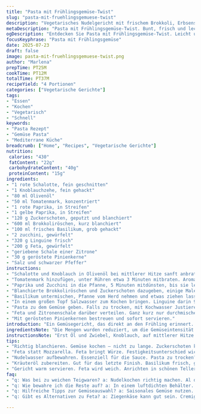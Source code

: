 ```yaml
---
title: "Pasta mit Frühlingsgemüse-Twist"
slug: "pasta-mit-fruehlingsgemuese-twist"
description: "Vegetarisches Nudelgericht mit frischem Brokkoli, Erbsenschoten, roten und gelben Paprikastreifen, Zucchini statt Tomaten, Kräuteröl. Linguine al dente, gebratene Schalotten und Knoblauch in Olivenöl. Bocconcini durch Feta ersetzt. Mit Zitronenzesten und gerösteten Pinienkernen verfeinert. Würzig, aromatisch, leicht. Schnell gemacht, etwa 35 Minuten Gesamtzeit. Keine Nüsse enthalten. Viel frisches Basilikum, getrocknete Tomaten gegen sonnengereifte Tomatenmark getauscht. Helles, frisches Gericht für vier Personen. Wasser vom Nudelkochen nutzt man zum Anpassen der Sauce. Viel Gemüse. Einfach."
metaDescription: "Pasta mit Frühlingsgemüse-Twist. Bunt, frisch und lecker. Ideal für ein schnelles Gericht mit Gemüse. Gesund und aromatisch."
ogDescription: "Entdecken Sie Pasta mit Frühlingsgemüse-Twist. Leicht und aromatisch, ideal für die schnelle Küche mit viel Gemüse. Vegetarisch und köstlich."
focusKeyphrase: "Pasta mit Frühlingsgemüse"
date: 2025-07-23
draft: false
image: pasta-mit-fruehlingsgemuese-twist.png
author: "Marlena"
prepTime: PT25M
cookTime: PT12M
totalTime: PT37M
recipeYield: "4 Portionen"
categories: ["Vegetarische Gerichte"]
tags:
- "Essen"
- "Kochen"
- "Vegetarisch"
- "Schnell"
keywords:
- "Pasta Rezept"
- "Gemüse Pasta"
- "Mediterrane Küche"
breadcrumb: ["Home", "Recipes", "Vegetarische Gerichte"]
nutrition: 
 calories: "430"
 fatContent: "22g"
 carbohydrateContent: "40g"
 proteinContent: "15g"
ingredients:
- "1 rote Schalotte, fein geschnitten"
- "1 Knoblauchzehe, fein gehackt"
- "80 ml Olivenöl"
- "50 ml Tomatenmark, konzentriert"
- "1 rote Paprika, in Streifen"
- "1 gelbe Paprika, in Streifen"
- "120 g Zuckerschoten, geputzt und blanchiert"
- "600 ml Brokkoliröschen, kurz blanchiert"
- "100 ml frisches Basilikum, grob gehackt"
- "2 zucchini, gewürfelt"
- "320 g Linguine frisch"
- "200 g Feta, gewürfelt"
- "geriebene Schale einer Zitrone"
- "30 g geröstete Pinienkerne"
- "Salz und schwarzer Pfeffer"
instructions:
- "Schalotte und Knoblauch in Olivenöl bei mittlerer Hitze sanft anbraten, ca. 12 Minuten, bis weich und goldgelb."
- "Tomatenmark hinzufügen, unter Rühren etwa 3 Minuten mitbraten. Aromaten entfalten."
- "Paprika und Zucchini in die Pfanne, 5 Minuten mitdünsten, bis sie leicht weich, aber noch bissfest sind."
- "Blanchierte Brokkoliröschen und Zuckerschoten dazugeben, einige Male umrühren und erhitzen, 2 Minuten."
- "Basilikum untermischen, Pfanne vom Herd nehmen und etwas ziehen lassen."
- "In einem großen Topf Salzwasser zum Kochen bringen. Linguine darin 9 Minuten al dente kochen. Wasser abgießen, etwas Kochwasser auffangen."
- "Pasta zu dem Gemüse geben. Falls zu trocken, mit Kochwasser Justieren. Mit Salz und Pfeffer abschmecken."
- "Feta und Zitronenschale darüber verteilen. Ganz kurz nur durchmischen, damit der Feta etwas wärmt, aber Form behält."
- "Mit gerösteten Pinienkernen bestreuen und sofort servieren."
introduction: "Ein Gemüsegericht, das direkt an den Frühling erinnert. Frisches Grün, rote und gelbe Farbe, ganz klar. Kein Schmodder, keine schwere Sauce. Knackiges Gemüse trifft auf frische Pasta. Das Öl trägt alle Aromen, nichts wird übertüncht. Der Feta gibt einen salzigen Kick, Pinienkerne den Crunch. Ein Zitronenhauch macht alles lebendig. Die Zucchini ersetzt die Tomaten – seltene Variante, aber spannend. Wachstum auf dem Teller. Kochen ist einfach, minutiös geplant. Keine Hektik, keine langen Wartezeiten. Alle Zutaten harmonieren ohne Streit. Warm serviert, mit frischer Note. Das Gericht bringt Farbe ins Grau. Für vier. Schnell und nahrhaft."
ingredientsNote: "Die Mengen wurden reduziert, um die Gemüseintensität zu erhöhen. Hier keine roten Zwiebeln – stattdessen feine Schalotten für eine mildere, süßliche Note. Knoblauch bleibt klein gehackt, um die Aromen langsamer freizusetzen. Das Olivenöl ist für die Basis unerlässlich, es fängt die Hitze und lässt die Zutaten schmelzen. Das getrocknete Tomatenaroma ist hier durch konzentriertes Tomatenmark ersetzt. Es gibt den tiefen, umami-reichen Geschmack, ohne die Textur zu verändern. Neben den Paprikastreifen macht die Zugabe von Zucchini das Gericht frischer. Brokkoli bleibt wichtig, aber die Menge wurde reduziert, um die Zucchini Raum zu geben. Die frischen Basilikumblätter wirken kontrastierend zu den Tomaten und Paprika. Linguine sind frisch, 320 g statt 350 g, genau passend für 4 hungrige Esser. Statt Bocconcini gibt es Feta. Feta sorgt für salzige Akzente und bleibt formgebend. Pinienkerne und Zitronenschalen sind das Geheimnis des letzten Pfiffs, ganz ohne den Einsatz von Nüssen, was Allergiker berücksichtigt. Salz und Pfeffer nach Geschmack. Einfach, aber durchdacht."
instructionsNote: "Erst Öl und Zwiebel, Knoblauch, auf mittlerer Hitze. Langsam, nicht zu schnell, damit nichts anbrennt. 12 Minuten geduldig, bis alles goldgelb. Dann Tomatenmark, kräftig anziehen lassen, bis Farbe und Aroma entfalten. Paprika und Zucchini reingeben, kurz andünsten, bissfest behalten. Danach die blanchierten Zuckerschoten und Brokkoli nur erhitzen, nicht zu lange. Das Basilikum zuletzt, Hitze runter – sonst verbrennt’s. Die Pasta braucht ca. 9 Minuten in kochendem Salzwasser – nicht länger, sonst wird sie matschig. Nudelwasser aufbewahren, wichtig, falls Sauce zu dick ist – für die perfekte Konsistenz. Gemüse und Pasta mischen, nicht zu viel rühren, besser locker vermengen. Feta in Würfeln oben drauf, dann kurz durchschwenken, damit es lauwarm wird. Zum Schluss Zitronenschale rüber, frischer Duft. Pinienkerne oben drauf – knusprig und nussig. Sofort servieren, warm genießen, nicht zu lange stehen lassen. Alles zusammen in maximal 37 Minuten fertig. Kurz, bündig. Kein Aufwand. Gute Planung, gutes Essen."
tips:
- "Richtig blanchieren. Gemüse kochen – nicht zu lange. Zuckerschoten knackig behalten. Brokkoli kurz. So bleibt die Farbe leuchtend. Kaltes Wasser danach hilft. Eiskalt. Bei Zucchini genau aufpassen. Bissfest ist das Ziel. Schnitttechnik? Würfeln oder in Streifen, wie gewünscht."
- "Feta statt Mozzarella. Feta bringt Würze. Festigkeitsunterschied wichtig. Das Andeuten des Geschmacks. Mit Zitrone kombinieren. Diese Frische bringt Schwung. Pinienkerne vorher rösten. Sie machen den Unterschied. Erhitzen, bis sie goldbraun sind. Intensiver Geschmack."
- "Nudelwasser aufbewahren. Essenziell für die Sauce. Pasta zu trocken? Diese Flüssigkeit reduziert die Schwere. Einfach hinzufügen. Vor dem Servieren. Nicht alles zusammenmixen. Sanft vermengen. Dadurch bleibt die Form von Feta erhalten."
- "Kräuteröl zubereiten. Gut für das letzte Finish. Basilikum frisch, gehackt. In der Pfanne kurz hinzufügen. Leicht annebeln, nicht verbrennen. Schneller Vorgang. Damit die Aromen strahlen. Karotten, Mangold oder Spinat geht auch. Variieren nach Lust."
- "Gericht warm servieren. Feta wird weich. Anrichten in schönen Tellern. Optisch ansprechend. Pinienkerne darüber, crunchy. Zitronenschale auf keinen Fall vergessen. Sie gibt den letzten Pfiff. Alles zusammen prüfen. Konsistenz und Geschmack. Ein bisschen Salz nach Geschmack nachjustieren."
faq:
- "q: Was bei zu weichen Teigwaren? a: Nudelkochen richtig machen. Al dente wichtig. Vorbereitungen beachten. Nudelpaket lesen hilft. Pünktlich abgießen und dann vermengen."
- "q: Wie bewahre ich die Reste auf? a: In einem luftdichten Behälter. Kühl lagern. Aber nicht länger als ein paar Tage. Aufwärmen auf niedriger Stufe. Ein bisschen Wasser hinzufügen. Damit es nicht austrocknet."
- "q: Hilfreiche Tipps zur Gemüseauswahl? a: Saisonales Gemüse nutzen. Frisch ist besser. Biologische Produkte wenn möglich. Zucchini oder Paprika je nach Vorliebe. Experimentieren mit verschiedenen Sorten."
- "q: Gibt es Alternativen zu Feta? a: Ziegenkäse kann gut sein. Cremig und würzig. Oder veganen Käse verwenden. Geschmack verliert etwas. Doch gute Optionen gibt es immer."

---
```

